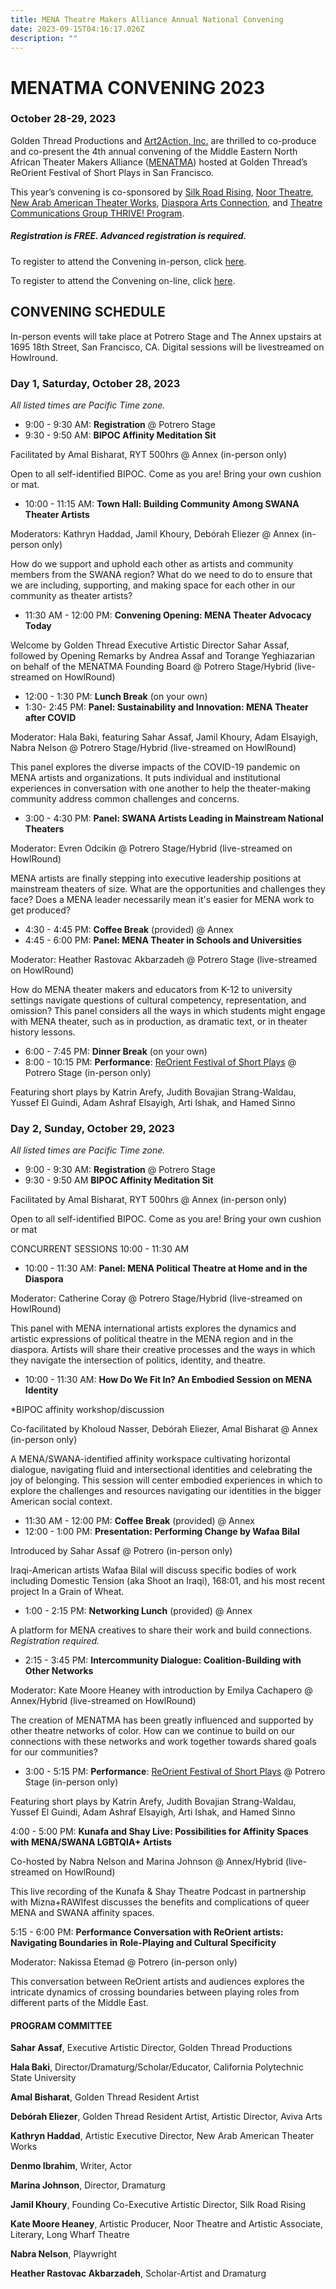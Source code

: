 ```yaml
---
title: MENA Theatre Makers Alliance Annual National Convening
date: 2023-09-15T04:16:17.026Z
description: ""
---
```

# MENATMA CONVENING 2023

### October 28-29, 2023

Golden Thread Productions and [Art2Action, Inc.](https://www.art2action.org/) are thrilled to co-produce and co-present the 4th annual convening of the Middle Eastern North African Theater Makers Alliance ([MENATMA](https://www.menatheatre.org/)) hosted at Golden Thread’s ReOrient Festival of Short Plays in San Francisco.

This year’s convening is co-sponsored by [Silk Road Rising](https://www.silkroadrising.org/), [Noor Theatre](https://www.noortheatre.org/), [New Arab American Theater Works](https://www.newarabamericantheaterworks.org/), [Diaspora Arts Connection](https://www.diasporaartsconnection.org/), and [Theatre Communications Group THRIVE! Program](https://tcg.org/Web/Web/Our-Work/Grant-and-Professional-Development-Programs/THRIVE/THRIVE-Overview.aspx). 

##### Registration is FREE. Advanced registration is required.

To register to attend the Convening in-person, click [here](https://goldenthread.my.salesforce-sites.com/ticket/#/events/a0SHs00000VVQMNMA5). 

To register to attend the Convening on-line, click [here](https://goldenthread.my.salesforce-sites.com/ticket/#/events/a0SHs00000VVZEUMA5). 

## CONVENING SCHEDULE

In-person events will take place at Potrero Stage and The Annex upstairs at 1695 18th Street, San Francisco, CA. Digital sessions will be livestreamed on Howlround.

### Day 1, Saturday, October 28, 2023

*All listed times are Pacific Time zone.*

* 9:00 - 9:30 AM: **Registration** @ Potrero Stage
* 9:30 - 9:50 AM: **BIPOC Affinity Meditation Sit** 

Facilitated by Amal Bisharat, RYT 500hrs @ Annex (in-person only) 

Open to all self-identified BIPOC. Come as you are! Bring your own cushion or mat. 

* 10:00 - 11:15 AM: **Town Hall: Building Community Among SWANA Theater Artists** 

Moderators: Kathryn Haddad, Jamil Khoury, Debórah Eliezer @ Annex (in-person only) 

How do we support and uphold each other as artists and community members from the SWANA region? What do we need to do to ensure that we are including, supporting, and making space for each other in our community as theater artists? 

* 11:30 AM - 12:00 PM: **Convening Opening: MENA Theater Advocacy Today** 

Welcome by Golden Thread Executive Artistic Director Sahar Assaf, followed by Opening Remarks by Andrea Assaf and Torange Yeghiazarian on behalf of the MENATMA Founding Board @ Potrero Stage/Hybrid (live-streamed on HowlRound) 

* 12:00 - 1:30 PM: **Lunch Break** (on your own) 
* 1:30- 2:45 PM: **Panel: Sustainability and Innovation: MENA Theater after COVID** 

Moderator: Hala Baki, featuring Sahar Assaf, Jamil Khoury, Adam Elsayigh, Nabra Nelson @ Potrero Stage/Hybrid (live-streamed on HowlRound) 

This panel explores the diverse impacts of the COVID-19 pandemic on MENA artists and organizations. It puts individual and institutional experiences in conversation with one another to help the theater-making community address common challenges and concerns.

* 3:00 - 4:30 PM: **Panel: SWANA Artists Leading in Mainstream National Theaters** 

Moderator: Evren Odcikin @ Potrero Stage/Hybrid (live-streamed on HowlRound) 

MENA artists are finally stepping into executive leadership positions at mainstream theaters of size. What are the opportunities and challenges they face? Does a MENA leader necessarily mean it's easier for MENA work to get produced?

* 4:30 - 4:45 PM: **Coffee Break** (provided) @ Annex 
* 4:45 - 6:00 PM: **Panel: MENA Theater in Schools and Universities** 

Moderator: Heather Rastovac Akbarzadeh @ Potrero Stage (live-streamed on HowlRound) 

How do MENA theater makers and educators from K-12 to university settings navigate questions of cultural competency, representation, and omission? This panel considers all the ways in which students might engage with MENA theater, such as in production, as dramatic text, or in theater history lessons.

* 6:00 - 7:45 PM: **Dinner Break** (on your own) 
* 8:00 - 10:15 PM: **Performance**: [ReOrient Festival of Short Plays](https://goldenthread.org/productions/reorient-2023/) @ Potrero Stage (in-person only) 

Featuring short plays by Katrin Arefy, Judith Bovajian Strang-Waldau, Yussef El Guindi, Adam Ashraf Elsayigh, Arti Ishak, and Hamed Sinno

### Day 2, Sunday, October 29, 2023

*All listed times are Pacific Time zone.*

* 9:00 - 9:30 AM: **Registration** @ Potrero Stage
* 9:30 - 9:50 AM **BIPOC Affinity Meditation Sit** 

Facilitated by Amal Bisharat, RYT 500hrs @ Annex (in-person only) 

Open to all self-identified BIPOC. Come as you are! Bring your own cushion or mat

CONCURRENT SESSIONS 10:00 - 11:30 AM 

* 10:00 - 11:30 AM: **Panel: MENA Political Theatre at Home and in the Diaspora** 

Moderator: Catherine Coray @ Potrero Stage/Hybrid (live-streamed on HowlRound) 

This panel with MENA international artists explores the dynamics and artistic expressions of political theatre in the MENA region and in the diaspora. Artists will share their creative processes and the ways in which they navigate the intersection of politics, identity, and theatre.

* 10:00 - 11:30 AM: **How Do We Fit In? An Embodied Session on MENA Identity** 

\*BIPOC affinity workshop/discussion 

Co-facilitated by Kholoud Nasser, Debórah Eliezer, Amal Bisharat @ Annex (in-person only) 

A MENA/SWANA-identified affinity workspace cultivating horizontal dialogue, navigating fluid and intersectional identities and celebrating the joy of belonging. This session will center embodied experiences in which to explore the challenges and resources navigating our identities in the bigger American social context.

* 11:30 AM - 12:00 PM: **Coffee Break** (provided) @ Annex 
* 12:00 - 1:00 PM: **Presentation: Performing Change by Wafaa Bilal** 

Introduced by Sahar Assaf @ Potrero (in-person only) 

Iraqi-American artists Wafaa Bilal will discuss specific bodies of work including Domestic Tension (aka Shoot an Iraqi), 168:01, and his most recent project In a Grain of Wheat.

* 1:00 - 2:15 PM: **Networking Lunch** (provided) @ Annex 

A platform for MENA creatives to share their work and build connections. *Registration required.*

* 2:15 - 3:45 PM: **Intercommunity Dialogue: Coalition-Building with Other Networks** 

Moderator: Kate Moore Heaney with introduction by Emilya Cachapero  @ Annex/Hybrid (live-streamed on HowlRound) 

The creation of MENATMA has been greatly influenced and supported by other theatre networks of color. How can we continue to build on our connections with these networks and work together towards shared goals for our communities?

* 3:00 - 5:15 PM: **Performance**: [ReOrient Festival of Short Plays](https://goldenthread.org/productions/reorient-2023/) @ Potrero Stage (in-person only) 

Featuring short plays by Katrin Arefy, Judith Bovajian Strang-Waldau, Yussef El Guindi, Adam Ashraf Elsayigh, Arti Ishak, and Hamed Sinno

4:00 - 5:00 PM: **Kunafa and Shay Live: Possibilities for Affinity Spaces with MENA/SWANA LGBTQIA+ Artists** 

Co-hosted by Nabra Nelson and Marina Johnson @ Annex/Hybrid (live-streamed on HowlRound) 

This live recording of the Kunafa & Shay Theatre Podcast in partnership with Mizna+RAWIfest discusses the benefits and complications of queer MENA and SWANA affinity spaces.

5:15 - 6:00 PM: **Performance Conversation with ReOrient artists: Navigating Boundaries in Role-Playing and Cultural Specificity** 

Moderator: Nakissa Etemad @ Potrero (in-person only) 

This conversation between ReOrient artists and audiences explores the intricate dynamics of crossing boundaries between playing roles from different parts of the Middle East. 

#### PROGRAM COMMITTEE

**Sahar Assaf**, Executive Artistic Director, Golden Thread Productions 

**Hala Baki**, Director/Dramaturg/Scholar/Educator, California Polytechnic State University 

**Amal Bisharat**, Golden Thread Resident Artist 

**Debórah Eliezer**, Golden Thread Resident Artist, Artistic Director, Aviva Arts 

**Kathryn Haddad**, Artistic Executive Director, New Arab American Theater Works 

**Denmo Ibrahim**, Writer, Actor 

**Marina Johnson**, Director, Dramaturg 

**Jamil Khoury**, Founding Co-Executive Artistic Director, Silk Road Rising 

**Kate Moore Heaney**, Artistic Producer, Noor Theatre and Artistic Associate, Literary, Long Wharf Theatre 

**Nabra Nelson**, Playwright 

**Heather Rastovac Akbarzadeh**, Scholar-Artist and Dramaturg